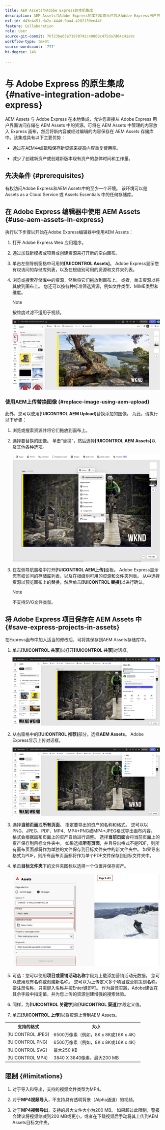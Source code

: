 ```yaml
---
title: AEM Assets与Adobe Express的本机集成
description: AEM Assets与Adobe Express的本机集成允许您从Adobe Express用户界面中直接访问AEM Assets中存储的资源。
exl-id: d43e4451-da2a-444d-9aa4-4282130ee44f
feature: Collaboration
role: User
source-git-commit: 76f23be65e71970742c40068c475da7d04c41a9c
workflow-type: tm+mt
source-wordcount: '777'
ht-degree: 14%

---
```


# 与 Adobe Express 的原生集成 {#native-integration-adobe-express}

AEM Assets 与 Adobe Express 在本地集成，允许您直接从 Adobe Express 用户界面访问存储在 AEM Assets 中的资源。可将在 AEM Assets 中管理的内容放入 Express 画布，然后将新内容或经过编辑的内容保存在 AEM Assets 存储库中。该集成具有以下主要优势：

* 通过在AEM中编辑和保存新资源来提高内容重复使用率。

* 减少了创建新资产或创建新版本现有资产的总体时间和工作量。

## 先决条件 {#prerequisites}

有权访问Adobe Express和AEM Assets中的至少一个环境。 该环境可以是 Assets as a Cloud Service 或 Assets Essentials 中的任何存储库。

## 在 Adobe Express 编辑器中使用 AEM Assets {#use-aem-assets-in-express}

执行以下步骤以开始在Adobe Express编辑器中使用AEM Assets：

1. 打开 Adobe Express Web 应用程序。

2. 通过加载新模板或项目或创建资源来打开新的空白画布。

3. 单击左侧导航窗格中可用的&#x200B;**[!UICONTROL Assets]**。 Adobe Express显示您有权访问的存储库列表，以及在根级别可用的资源和文件夹列表。

4. 浏览或搜索存储库中的资源，然后将它们拖放到画布上。 或者，单击资源以将其放到画布上。 您还可以按各种标准筛选资源，例如文件类型、MIME类型和维度。

   >[!NOTE]
   >
   >按维度过滤不适用于视频。

   ![从 Assets 加载项纳入资源](assets/adobe-express-native-integration.png)

### 使用AEM上传替换图像 {#replace-image-using-aem-upload}

此外，您可以使用&#x200B;**[!UICONTROL AEM Upload]**&#x200B;替换添加的图像。 为此，请执行以下步骤：

1. 浏览或搜索资源并将它们拖放到画布上。

1. 选择要替换的图像。 单击“替换”**&#x200B;**，然后选择&#x200B;**[!UICONTROL AEM Assets]**&#x200B;以及其他各种选项。

   ![AEM替换](assets/aem-replace.png)

1. 在左侧导航窗格中打开&#x200B;**[!UICONTROL AEM上传]**&#x200B;面板。 Adobe Express显示您有权访问的存储库列表，以及在根级别可用的资源和文件夹列表。 从中选择资源以预览画布上的替换，然后单击&#x200B;**[!UICONTROL 替换]**&#x200B;以进行确认。

   >[!NOTE]
   >
   > 不支持SVG文件类型。

## 将 Adobe Express 项目保存在 AEM Assets 中 {#save-express-projects-in-assets}

在Express画布中加入适当的修改后，可将其保存到AEM Assets存储库中。

1. 单击&#x200B;**[!UICONTROL 共享]**&#x200B;以打开&#x200B;**[!UICONTROL 共享]**&#x200B;对话框。

   ![将资源保存在 AEM 中](assets/adobe-express-share.png)

2. 从右窗格中的&#x200B;**[!UICONTROL 推荐]**&#x200B;部分，选择&#x200B;**AEM Assets**。 Adobe Express显示上传对话框。

   ![将资源保存在 AEM 中](assets/adobe-express-aem.png)

3. 选择&#x200B;**当前页面**&#x200B;或&#x200B;**所有页面**。 指定要导出的资产的名称和格式。 您可以以PNG、JPEG、PDF、MP4、MP4+PNG或MP4+JPEG格式导出画布内容。 格式会根据画布页面上的资产自动进行调整。
选择&#x200B;**当前页面**&#x200B;会将当前页面上的资产保存到目标文件夹中。 如果选择&#x200B;**所有页面**，并且导出格式不是PDF，则所有画布页面都将作为单独的文件保存到目标文件夹中的新文件夹中。 如果导出格式为PDF，则所有画布页面都将作为单个PDF文件保存到目标文件夹中。

4. 单击&#x200B;**目标文件夹**&#x200B;下的文件夹图标以选择一个位置并保存资产。

   ![将资源保存在 AEM 中](/help/assets/assets/page-selection-and-destination-folder.svg)

5. 可选：您可以使用&#x200B;**项目或营销活动名称**&#x200B;字段为上载添加营销活动元数据。 您可以使用现有名称或创建新名称。 您可以为上传定义多个项目或营销策划名称。 要注册名称，只需键入名称并按Enter键即可。
作为最佳实践，Adobe建议在其余字段中指定值，并为您上传的资源创建增强的搜索体验。

6. 同样，为&#x200B;**[!UICONTROL 关键字]**&#x200B;和&#x200B;**[!UICONTROL 渠道]**&#x200B;字段定义值。

7. 单击&#x200B;**[!UICONTROL 上传]**&#x200B;以将资源上传到AEM Assets。

<table> 
    <tbody>
     <tr>
      <th><strong>支持的格式</strong></th>
      <th><strong>大小</strong></th>
     </tr>
    </tr>
    <tr>
        <td>[!UICONTROL JPEG]</td>
        <td> 6500万像素（例如，8K x 8K或16K x 4K） </td>
    </tr>
    <tr>
        <td>[!UICONTROL PNG]</td>
        <td> 6500万像素（例如，8K x 8K或16K x 4K） </td>
    </tr>
    <tr>
        <td>[!UICONTROL SVG]</td>
        <td> 最大250 KB</td>
    </tr>
    <tr>
        <td>[!UICONTROL MP4]</td>
        <td> 3840 X 3840像素，最大200 MB</td>
    </tr>
    </tbody>
</table>

## 限制 {#limitations}

1. 对于导入和导出，支持的视频文件类型为MP4。

2. 对于&#x200B;**MP4视频导入**，不支持具有透明背景（Alpha通道）的视频。
   <!--
   1. The maximum file size supported is 200 MB. If this limit exceeds, an alert message displays.
   2. The maximum supported resolution is 3840 X 3840 pixels.
   3. Videos with transparent backgrounds (alpha channel) are not supported.
   -->

3. 对于&#x200B;**MP4视频导出**，支持的最大文件大小为200 MB。 如果超过此限制，警报会建议将视频缩减到200 MB或更小，或者在下载视频后手动将其上传到AEM Assets目标文件夹。



